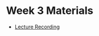 # Week 3 Materials

* [Lecture Recording](https://stevens.zoom.us/rec/share/r4FY936-BwjxkB8H4R5gOaO3EnqG6xM7P-FwCVYsIIdyXtM1slqBPQhA0kYtzp4P.7zmhWhkO6mQ6OA0P)
